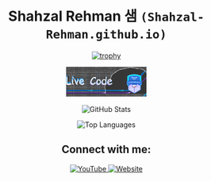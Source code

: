<div align="center">

# Shahzal Rehman 샘 `(Shahzal-Rehman.github.io)`
[![trophy](https://github-profile-trophy.vercel.app/?username=Shahzal-Rehman&theme=onedark)](https://github.com/Shahzal-Rehman/github-profile-trophy)

<p align="center">
  <a href="./img/Download Folio/Download Folio.png">
    <img alt="Download Folio" style="max-height: 60px" src="./img/Download Folio/Download Folio.png">
  </a>
</p>

![GitHub Stats](https://github-readme-stats.vercel.app/api?username=Shahzal-Rehman&show_icons=true&theme=transparent)

![Top Languages](https://github-readme-stats.vercel.app/api/top-langs/?username=Shahzal-Rehman&layout=compact&theme=transparent)

## Connect with me:
<div>
  <a href="https://www.youtube.com/channel/UCHD_wGlQFIfwfScoZ55urfw">
    <img width="58" src="https://yourdomain.com/assets/youtube.png" alt="YouTube">
  </a>
  
  <a href="https://mlsapro.com/">
    <img width="48" src="https://yourdomain.com/assets/yourlogo.png" alt="Website">
  </a>
</div>

</div>
